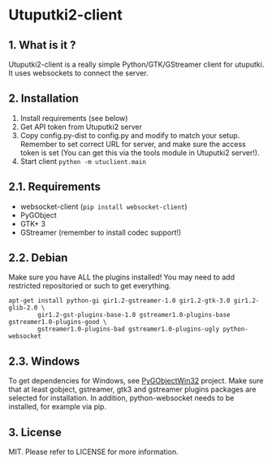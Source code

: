 # Utuputki2-client

## 1. What is it ?

Utuputki2-client is a really simple Python/GTK/GStreamer client for utuputki. It uses websockets to connect the server.

## 2. Installation

1. Install requirements (see below)
2. Get API token from Utuputki2 server
3. Copy config.py-dist to config.py and modify to match your setup. Remember to set correct URL for server, and make
   sure the access token is set (You can get this via the tools module in Utuputki2 server!).
4. Start client `python -m utuclient.main`

## 2.1. Requirements

* websocket-client (`pip install websocket-client`)
* PyGObject
* GTK+ 3
* GStreamer (remember to install codec support!)

## 2.2. Debian

Make sure you have ALL the plugins installed! You may need to add restricted repositoried or such to get everything.

```
apt-get install python-gi gir1.2-gstreamer-1.0 gir1.2-gtk-3.0 gir1.2-glib-2.0 \
        gir1.2-gst-plugins-base-1.0 gstreamer1.0-plugins-base gstreamer1.0-plugins-good \
        gstreamer1.0-plugins-bad gstreamer1.0-plugins-ugly python-websocket
```

## 2.3. Windows

To get dependencies for Windows, see [PyGObjectWin32](http://sourceforge.net/projects/pygobjectwin32/) project. 
Make sure that at least gobject, gstreamer, gtk3 and gstreamer plugins packages are selected for installation.
In addition, python-websocket needs to be installed, for example via pip.

## 3. License

MIT. Please refer to LICENSE for more information.
